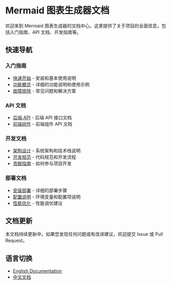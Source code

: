 # Mermaid 图表生成器文档

欢迎来到 Mermaid 图表生成器的文档中心。这里提供了关于项目的全面信息，包括入门指南、API 文档、开发指南等。

## 快速导航

### 入门指南
- [快速开始](./guides/getting-started.md) - 安装和基本使用说明
- [功能概览](./guides/features.md) - 详细的功能说明和使用示例
- [故障排除](./guides/troubleshooting.md) - 常见问题和解决方案

### API 文档
- [后端 API](./api/backend.md) - 后端 API 接口文档
- [前端组件](./api/frontend.md) - 前端组件 API 文档

### 开发文档
- [架构设计](./development/architecture.md) - 系统架构和技术栈说明
- [开发规范](./development/guidelines.md) - 代码规范和开发流程
- [贡献指南](./development/contributing.md) - 如何参与项目开发

### 部署文档
- [安装部署](./deployment/installation.md) - 详细的部署步骤
- [配置说明](./deployment/configuration.md) - 环境变量和配置项说明
- [性能优化](./deployment/optimization.md) - 性能调优建议

## 文档更新

本文档持续更新中。如果您发现任何问题或有改进建议，欢迎提交 Issue 或 Pull Request。

## 语言切换

- [English Documentation](../en/README.md)
- [中文文档](./README.md) 